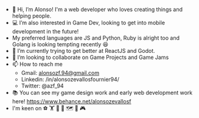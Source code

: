- 🐳 Hi, I’m Alonso! I'm a web developer who loves creating things and helping people.
- 💻 I’m also interested in Game Dev, looking to get into mobile development in the future!
- My preferred languages are JS and Python, Ruby is alright too and Golang is looking tempting recently 😆
- 🌱 I’m currently trying to get better at ReactJS and Godot.
- 🦾 I’m looking to collaborate on Game Projects and Game Jams
- 📫 How to reach me
   - Gmail: alonsozf.94@gmail.com
   - Linkedin: /in/alonsozevallosfournier94/
   - Twitter: @azf_94
- 📚 You can see my game design work and early web development work here! https://www.behance.net/alonsozevallosf
- I'm keen on ⚽ 🏋️‍ 🎵 🍺 🗺️ 🌳 🎮

<!---
alonsozf94/alonsozf94 is a ✨ special ✨ repository because its `README.md` (this file) appears on your GitHub profile.
You can click the Preview link to take a look at your changes.
--->
